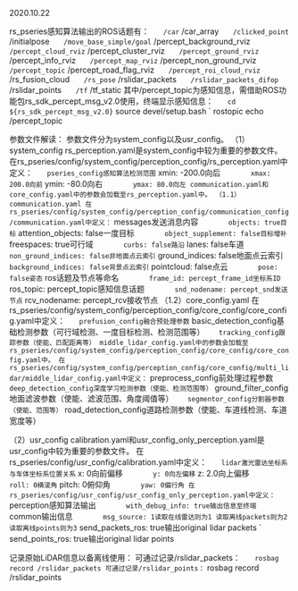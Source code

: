 2020.10.22


rs_pseries感知算法输出的ROS话题有：
`    /car
`    /car_array
`    /clicked_point
`    /initialpose
`    /move_base_simple/goal
`    /percept_background_rviz
`    /percept_cloud_rviz
`    /percept_cluster_rviz
`    /percept_ground_rviz
`    /percept_info_rviz
`    /percept_map_rviz
`    /percept_non_ground_rviz
`    /percept_topic
`    /percept_road_flag_rviz
`    /percept_roi_cloud_rviz
`    /rs_fusion_cloud
`    /rs_pose
`    /rslidar_packets
`    /rslidar_packets_difop
`    /rslidar_points
`    /tf
`    /tf_static
其中/percept_topic为感知信息，需借助ROS功能包rs_sdk_percept_msg_v2.0使用，终端显示感知信息：
`    cd ${rs_sdk_percept_msg_v2.0}
`    source devel/setup.bash
`    rostopic echo /percept_topic


参数文件解读：
参数文件分为system_config以及usr_config。
（1）system_config
rs_perception.yaml是system_config中较为重要的参数文件。
在rs_pseries/config/system_config/perception_config/rs_perception.yaml中定义：
`    pseries_config感知算法检测范围
`        xmin: -200.0向后
`        xmax: 200.0向前
`        ymin: -80.0向右
`        ymax: 80.0向左
communication.yaml和core_config.yaml中的参数会加载至rs_perception.yaml中。
（1.1）communication.yaml
在rs_pseries/config/system_config/perception_config/communication_config/communication.yaml中定义：
`    messages发送消息内容
`        objects: true目标
`        attention_objects: false一度目标
`        object_supplement: false目标增补
`        freespaces: true可行域
`        curbs: false路沿
`        lanes: false车道
`        non_ground_indices: false非地面点云索引
`        ground_indices: false地面点云索引
`        background_indices: false背景点云索引
`        pointcloud: false点云
`        pose: false姿态
`    ros话题及节点等命名
`        frame_id: percept_frame_id坐标系ID
`        ros_topic: percept_topic感知信息话题
`        snd_nodename: percept_snd发送节点
`        rcv_nodename: percept_rcv接收节点
（1.2）core_config.yaml
在rs_pseries/config/system_config/perception_config/core_config/core_config.yaml中定义：
`    prefusion_config融合预处理参数
`    basic_detection_config基础检测参数（可行域检测、一度目标检测、检测范围等）
`    tracking_config跟踪参数（使能、匹配距离等）
middle_lidar_config.yaml中的参数会加载至rs_pseries/config/system_config/perception_config/core_config/core_config.yaml中。
在rs_pseries/config/system_config/perception_config/core_config/multi_lidar/middle_lidar_config.yaml中定义：
`    preprocess_config前处理过程参数
`    deep_detection_config深度学习检测参数（使能、检测范围等）
`    ground_filter_config地面滤波参数（使能、滤波范围、角度阈值等）
`    segmentor_config分割器参数（使能、范围等）
`    road_detection_config道路检测参数（使能、车道线检测、车道宽度等）

（2）usr_config
calibration.yaml和usr_config_only_perception.yaml是usr_config中较为重要的参数文件。
在rs_pseries/config/usr_config/calibration.yaml中定义：
`    lidar激光雷达坐标系与车体坐标系位置关系
`        x: 0向前偏移
`        y: 0向左偏移
`        z: 2.0向上偏移
`        roll: 0横滚角
`        pitch: 0俯仰角
`        yaw: 0偏行角
在rs_pseries/config/usr_config/usr_config_only_perception.yaml中定义：
`    perception感知算法输出
`        with_debug_info: true输出信息至终端
`    common输出信息
`        msg_source: 1读取在线雷达则为1 读取离线packets则为2 读取离线points则为3
`        send_packets_ros: true输出original lidar packets
`        send_points_ros: true输出original lidar points


记录原始LiDAR信息以备离线使用：
可通过记录/rslidar_packets：
`    rosbag record /rslidar_packets
可通过记录/rslidar_points：
`    rosbag record /rslidar_points




